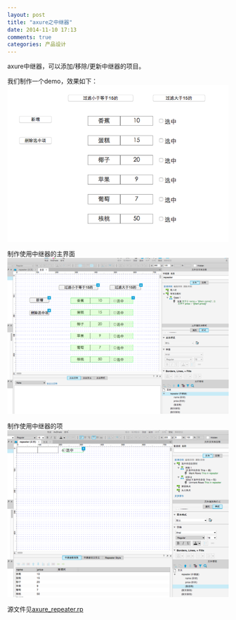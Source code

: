 ```yaml
---
layout: post
title: "axure之中继器"
date: 2014-11-10 17:13
comments: true
categories: 产品设计
---
```


axure中继器，可以添加/移除/更新中继器的项目。
<!--more-->

我们制作一个demo，效果如下：
![image](/images/post/2014-11-10-axure-zhi-zhong-ji-qi/repeater_result.png)

制作使用中继器的主界面
![image](/images/post/2014-11-10-axure-zhi-zhong-ji-qi/repeater_overview.png)

制作使用中继器的项
![image](/images/post/2014-11-10-axure-zhi-zhong-ji-qi/repeater_item.png)

源文件见[axure_repeater.rp](https://github.com/ksnowlv/axure-demo/blob/master/axure_repeater.rp)
